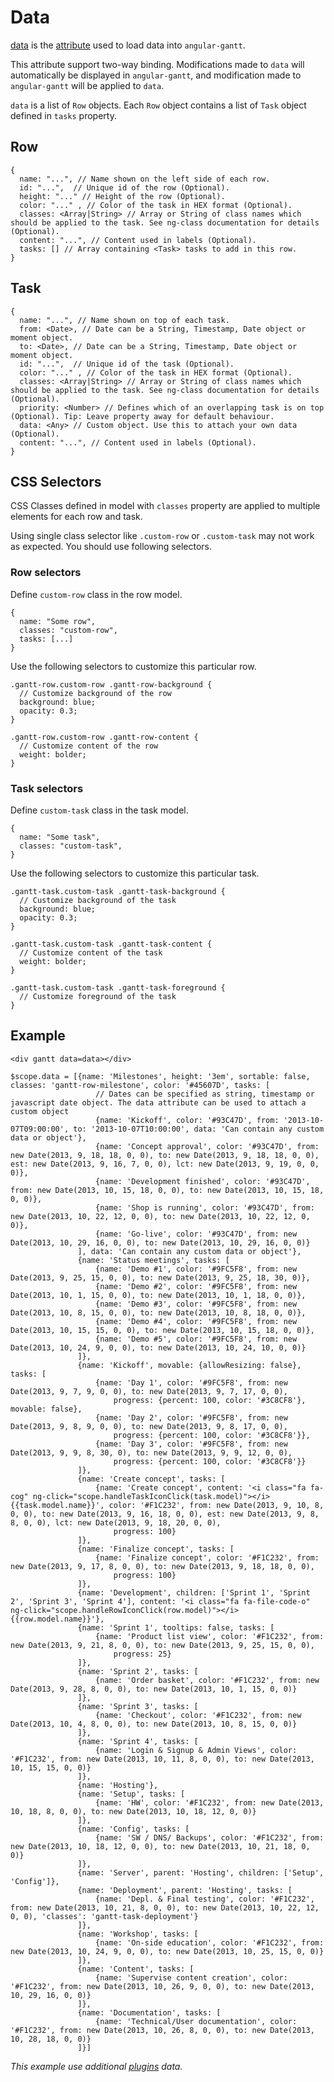 # Data

[data](attributes.md#data) is the [attribute](attributes.md) used to load data into `angular-gantt`.

This attribute support two-way binding. Modifications made to `data` will automatically be displayed in `angular-gantt`,
and modification made to `angular-gantt` will be applied to `data`.

`data` is a list of `Row` objects. Each `Row` object contains a list of `Task` object defined in `tasks` property. 

## Row

    {
      name: "...", // Name shown on the left side of each row.
      id: "...",  // Unique id of the row (Optional).
      height: "..." // Height of the row (Optional).
      color: "..." , // Color of the task in HEX format (Optional).
      classes: <Array|String> // Array or String of class names which should be applied to the task. See ng-class documentation for details (Optional).
      content: "...", // Content used in labels (Optional).
      tasks: [] // Array containing <Task> tasks to add in this row.
    }

## Task

    {
      name: "...", // Name shown on top of each task.
      from: <Date>, // Date can be a String, Timestamp, Date object or moment object.
      to: <Date>, // Date can be a String, Timestamp, Date object or moment object.
      id: "...",  // Unique id of the task (Optional).
      color: "..." , // Color of the task in HEX format (Optional).
      classes: <Array|String> // Array or String of class names which should be applied to the task. See ng-class documentation for details (Optional).
      priority: <Number> // Defines which of an overlapping task is on top (Optional). Tip: Leave property away for default behaviour.
      data: <Any> // Custom object. Use this to attach your own data (Optional).
      content: "...", // Content used in labels (Optional).
    }

## CSS Selectors

CSS Classes defined in model with `classes` property are applied to multiple elements for each row and task. 

Using single class selector like `.custom-row` or `.custom-task` may not work as expected. You should use following selectors.

### Row selectors

Define `custom-row` class in the row model.

    {
      name: "Some row",
      classes: "custom-row",
      tasks: [...]
    }

Use the following selectors to customize this particular row.

    .gantt-row.custom-row .gantt-row-background {
      // Customize background of the row
      background: blue;
      opacity: 0.3;
    }
    
    .gantt-row.custom-row .gantt-row-content {
      // Customize content of the row
      weight: bolder;
    }

### Task selectors

Define `custom-task` class in the task model.

    {
      name: "Some task",
      classes: "custom-task",
    }

Use the following selectors to customize this particular task.

    .gantt-task.custom-task .gantt-task-background {
      // Customize background of the task
      background: blue;
      opacity: 0.3;
    }
    
    .gantt-task.custom-task .gantt-task-content {
      // Customize content of the task
      weight: bolder;
    }
    
    .gantt-task.custom-task .gantt-task-foreground {
      // Customize foreground of the task
    }

## Example

    <div gantt data=data></div>

<!-- -->

    $scope.data = [{name: 'Milestones', height: '3em', sortable: false, classes: 'gantt-row-milestone', color: '#45607D', tasks: [
                       // Dates can be specified as string, timestamp or javascript date object. The data attribute can be used to attach a custom object
                       {name: 'Kickoff', color: '#93C47D', from: '2013-10-07T09:00:00', to: '2013-10-07T10:00:00', data: 'Can contain any custom data or object'},
                       {name: 'Concept approval', color: '#93C47D', from: new Date(2013, 9, 18, 18, 0, 0), to: new Date(2013, 9, 18, 18, 0, 0), est: new Date(2013, 9, 16, 7, 0, 0), lct: new Date(2013, 9, 19, 0, 0, 0)},
                       {name: 'Development finished', color: '#93C47D', from: new Date(2013, 10, 15, 18, 0, 0), to: new Date(2013, 10, 15, 18, 0, 0)},
                       {name: 'Shop is running', color: '#93C47D', from: new Date(2013, 10, 22, 12, 0, 0), to: new Date(2013, 10, 22, 12, 0, 0)},
                       {name: 'Go-live', color: '#93C47D', from: new Date(2013, 10, 29, 16, 0, 0), to: new Date(2013, 10, 29, 16, 0, 0)}
                   ], data: 'Can contain any custom data or object'},
                   {name: 'Status meetings', tasks: [
                       {name: 'Demo #1', color: '#9FC5F8', from: new Date(2013, 9, 25, 15, 0, 0), to: new Date(2013, 9, 25, 18, 30, 0)},
                       {name: 'Demo #2', color: '#9FC5F8', from: new Date(2013, 10, 1, 15, 0, 0), to: new Date(2013, 10, 1, 18, 0, 0)},
                       {name: 'Demo #3', color: '#9FC5F8', from: new Date(2013, 10, 8, 15, 0, 0), to: new Date(2013, 10, 8, 18, 0, 0)},
                       {name: 'Demo #4', color: '#9FC5F8', from: new Date(2013, 10, 15, 15, 0, 0), to: new Date(2013, 10, 15, 18, 0, 0)},
                       {name: 'Demo #5', color: '#9FC5F8', from: new Date(2013, 10, 24, 9, 0, 0), to: new Date(2013, 10, 24, 10, 0, 0)}
                   ]},
                   {name: 'Kickoff', movable: {allowResizing: false}, tasks: [
                       {name: 'Day 1', color: '#9FC5F8', from: new Date(2013, 9, 7, 9, 0, 0), to: new Date(2013, 9, 7, 17, 0, 0),
                           progress: {percent: 100, color: '#3C8CF8'}, movable: false},
                       {name: 'Day 2', color: '#9FC5F8', from: new Date(2013, 9, 8, 9, 0, 0), to: new Date(2013, 9, 8, 17, 0, 0),
                           progress: {percent: 100, color: '#3C8CF8'}},
                       {name: 'Day 3', color: '#9FC5F8', from: new Date(2013, 9, 9, 8, 30, 0), to: new Date(2013, 9, 9, 12, 0, 0),
                           progress: {percent: 100, color: '#3C8CF8'}}
                   ]},
                   {name: 'Create concept', tasks: [
                       {name: 'Create concept', content: '<i class="fa fa-cog" ng-click="scope.handleTaskIconClick(task.model)"></i> {{task.model.name}}', color: '#F1C232', from: new Date(2013, 9, 10, 8, 0, 0), to: new Date(2013, 9, 16, 18, 0, 0), est: new Date(2013, 9, 8, 8, 0, 0), lct: new Date(2013, 9, 18, 20, 0, 0),
                           progress: 100}
                   ]},
                   {name: 'Finalize concept', tasks: [
                       {name: 'Finalize concept', color: '#F1C232', from: new Date(2013, 9, 17, 8, 0, 0), to: new Date(2013, 9, 18, 18, 0, 0),
                           progress: 100}
                   ]},
                   {name: 'Development', children: ['Sprint 1', 'Sprint 2', 'Sprint 3', 'Sprint 4'], content: '<i class="fa fa-file-code-o" ng-click="scope.handleRowIconClick(row.model)"></i> {{row.model.name}}'},
                   {name: 'Sprint 1', tooltips: false, tasks: [
                       {name: 'Product list view', color: '#F1C232', from: new Date(2013, 9, 21, 8, 0, 0), to: new Date(2013, 9, 25, 15, 0, 0),
                           progress: 25}
                   ]},
                   {name: 'Sprint 2', tasks: [
                       {name: 'Order basket', color: '#F1C232', from: new Date(2013, 9, 28, 8, 0, 0), to: new Date(2013, 10, 1, 15, 0, 0)}
                   ]},
                   {name: 'Sprint 3', tasks: [
                       {name: 'Checkout', color: '#F1C232', from: new Date(2013, 10, 4, 8, 0, 0), to: new Date(2013, 10, 8, 15, 0, 0)}
                   ]},
                   {name: 'Sprint 4', tasks: [
                       {name: 'Login & Signup & Admin Views', color: '#F1C232', from: new Date(2013, 10, 11, 8, 0, 0), to: new Date(2013, 10, 15, 15, 0, 0)}
                   ]},
                   {name: 'Hosting'},
                   {name: 'Setup', tasks: [
                       {name: 'HW', color: '#F1C232', from: new Date(2013, 10, 18, 8, 0, 0), to: new Date(2013, 10, 18, 12, 0, 0)}
                   ]},
                   {name: 'Config', tasks: [
                       {name: 'SW / DNS/ Backups', color: '#F1C232', from: new Date(2013, 10, 18, 12, 0, 0), to: new Date(2013, 10, 21, 18, 0, 0)}
                   ]},
                   {name: 'Server', parent: 'Hosting', children: ['Setup', 'Config']},
                   {name: 'Deployment', parent: 'Hosting', tasks: [
                       {name: 'Depl. & Final testing', color: '#F1C232', from: new Date(2013, 10, 21, 8, 0, 0), to: new Date(2013, 10, 22, 12, 0, 0), 'classes': 'gantt-task-deployment'}
                   ]},
                   {name: 'Workshop', tasks: [
                       {name: 'On-side education', color: '#F1C232', from: new Date(2013, 10, 24, 9, 0, 0), to: new Date(2013, 10, 25, 15, 0, 0)}
                   ]},
                   {name: 'Content', tasks: [
                       {name: 'Supervise content creation', color: '#F1C232', from: new Date(2013, 10, 26, 9, 0, 0), to: new Date(2013, 10, 29, 16, 0, 0)}
                   ]},
                   {name: 'Documentation', tasks: [
                       {name: 'Technical/User documentation', color: '#F1C232', from: new Date(2013, 10, 26, 8, 0, 0), to: new Date(2013, 10, 28, 18, 0, 0)}
                   ]}]

*This example use additional [plugins](plugins.md) data.*
